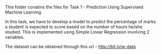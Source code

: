 This folder conatins the files for Task 1 - Prediction Using Supervised Machine Learning

In this task, we have to develop a model to predict the percentage of marks a student is expected to score based on the number of hours he/she studied. This is implemented using Simple Linear Regression involving 2 variables.


The dataset can be obtained through this url - http://bit.ly/w-data
